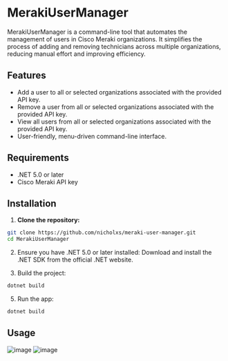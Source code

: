 # MerakiUserManager

MerakiUserManager is a command-line tool that automates the management of users in Cisco Meraki organizations. It simplifies the process of adding and removing technicians across multiple organizations, reducing manual effort and improving efficiency.

## Features

- Add a user to all or selected organizations associated with the provided API key.
- Remove a user from all or selected organizations associated with the provided API key.
- View all users from all or selected organizations associated with the provided API key. 
- User-friendly, menu-driven command-line interface.

## Requirements

- .NET 5.0 or later
- Cisco Meraki API key

## Installation

1. **Clone the repository:**

```sh
git clone https://github.com/nicholxs/meraki-user-manager.git
cd MerakiUserManager
```

2. Ensure you have .NET 5.0 or later installed:
   Download and install the .NET SDK from the official .NET website.

4. Build the project:
```sh
dotnet build
```

5. Run the app:
```sh
dotnet build
```

## Usage
![image](https://github.com/user-attachments/assets/1f66cee9-fa0a-4f6a-9384-f4de1d5c3498)
![image](https://github.com/user-attachments/assets/9c436069-ac33-464a-a29c-57971a2eeee4)
